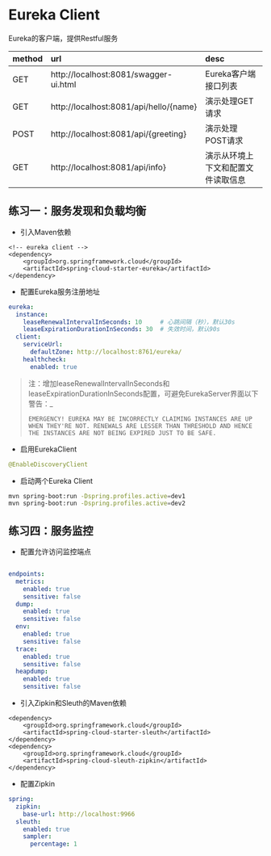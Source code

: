 # Eureka Client

Eureka的客户端，提供Restful服务

|method|url|desc|
|:---|:---|:---|
|GET|http://localhost:8081/swagger-ui.html|Eureka客户端接口列表|
|GET|http://localhost:8081/api/hello/{name}|演示处理GET请求|
|POST|http://localhost:8081/api/{greeting}|演示处理POST请求|
|GET|http://localhost:8081/api/info}|演示从环境上下文和配置文件读取信息|

## 练习一：服务发现和负载均衡

* 引入Maven依赖  

``` maven
<!-- eureka client -->
<dependency>
    <groupId>org.springframework.cloud</groupId>
    <artifactId>spring-cloud-starter-eureka</artifactId>
</dependency>
```

* 配置Eureka服务注册地址

``` yml
eureka:
  instance:
    leaseRenewalIntervalInSeconds: 10     # 心跳间隔（秒），默认30s
    leaseExpirationDurationInSeconds: 30  # 失效时间，默认90s
  client:
    serviceUrl:
      defaultZone: http://localhost:8761/eureka/
    healthcheck:
      enabled: true
```

> 注：增加leaseRenewalIntervalInSeconds和leaseExpirationDurationInSeconds配置，可避免EurekaServer界面以下警告：_  
> ```
> EMERGENCY! EUREKA MAY BE INCORRECTLY CLAIMING INSTANCES ARE UP WHEN THEY'RE NOT. RENEWALS ARE LESSER THAN THRESHOLD AND HENCE THE INSTANCES ARE NOT BEING EXPIRED JUST TO BE SAFE.
> ```

* 启用EurekaClient  

``` java
@EnableDiscoveryClient
```

* 启动两个Eureka Client  

``` bash
mvn spring-boot:run -Dspring.profiles.active=dev1
mvn spring-boot:run -Dspring.profiles.active=dev2
```

## 练习四：服务监控

* 配置允许访问监控端点

``` yml

endpoints:
  metrics:
    enabled: true
    sensitive: false
  dump:
    enabled: true
    sensitive: false
  env:
    enabled: true
    sensitive: false
  trace:
    enabled: true
    sensitive: false
  heapdump:
    enabled: true
    sensitive: false
```

* 引入Zipkin和Sleuth的Maven依赖  

``` maven
<dependency>
    <groupId>org.springframework.cloud</groupId>
    <artifactId>spring-cloud-starter-sleuth</artifactId>
</dependency>
<dependency>
    <groupId>org.springframework.cloud</groupId>
    <artifactId>spring-cloud-sleuth-zipkin</artifactId>
</dependency>
```

* 配置Zipkin

``` yml
spring:
  zipkin:
    base-url: http://localhost:9966
  sleuth:
    enabled: true
    sampler:
      percentage: 1
```
